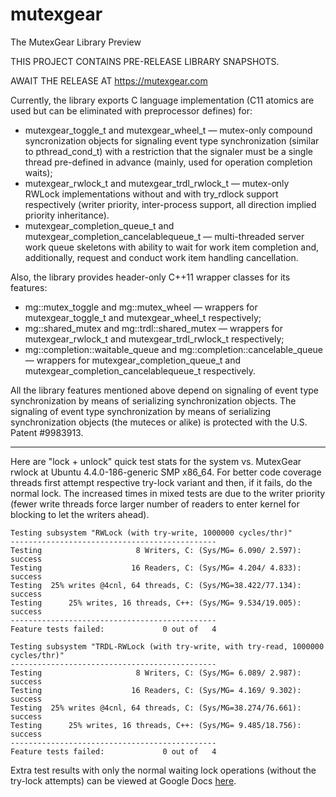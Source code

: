 # mutexgear
The MutexGear Library Preview

THIS PROJECT CONTAINS PRE-RELEASE LIBRARY SNAPSHOTS.

AWAIT THE RELEASE AT https://mutexgear.com

Currently, the library exports C language implementation 
(C11 atomics are used but can be eliminated with preprocessor defines) for:
* mutexgear_toggle_t and mutexgear_wheel_t — mutex-only compound syncronization 
objects for signaling event type synchronization (similar to pthread_cond_t) with 
a restriction that the signaler must be a single thread pre-defined in advance 
(mainly, used for operation completion waits);
* mutexgear_rwlock_t and mutexgear_trdl_rwlock_t — mutex-only RWLock implementations 
without and with try_rdlock support respectively (writer priority, inter-process support, 
all direction implied priority inheritance).
* mutexgear_completion_queue_t and mutexgear_completion_cancelablequeue_t — multi-threaded 
server work queue skeletons with ability to wait for work item completion and, additionally, 
request and conduct work item handling cancellation.

Also, the library provides header-only C++11 wrapper classes for its features:
* mg::mutex_toggle and mg::mutex_wheel — wrappers for mutexgear_toggle_t and mutexgear_wheel_t respectively;
* mg::shared_mutex and mg::trdl::shared_mutex — wrappers for mutexgear_rwlock_t and mutexgear_trdl_rwlock_t respectively;
* mg::completion::waitable_queue and mg::completion::cancelable_queue — wrappers for 
mutexgear_completion_queue_t and mutexgear_completion_cancelablequeue_t respectively.

All the library features mentioned above depend on signaling of event type synchronization 
by means of serializing synchronization objects. 
The signaling of event type synchronization by means of serializing synchronization objects (the muteces or alike) 
is protected with the U.S. Patent #9983913.

---

Here are "lock + unlock" quick test stats for the system vs. MutexGear rwlock at Ubuntu 4.4.0-186-generic SMP x86_64.
For better code coverage threads first attempt respective try-lock variant and then, if it fails, do the normal lock.
The increased times in mixed tests are due to the writer priority (fewer write threads force larger number of
readers to enter kernel for blocking to let the writers ahead).

	Testing subsystem "RWLock (with try-write, 1000000 cycles/thr)"
	----------------------------------------------
	Testing                     8 Writers, C: (Sys/MG= 6.090/ 2.597): success
	Testing                    16 Readers, C: (Sys/MG= 4.204/ 4.833): success
	Testing  25% writes @4cnl, 64 threads, C: (Sys/MG=38.422/77.134): success
	Testing      25% writes, 16 threads, C++: (Sys/MG= 9.534/19.005): success
	----------------------------------------------
	Feature tests failed:             0 out of   4
	  
	Testing subsystem "TRDL-RWLock (with try-write, with try-read, 1000000 cycles/thr)"
	----------------------------------------------
	Testing                     8 Writers, C: (Sys/MG= 6.089/ 2.987): success
	Testing                    16 Readers, C: (Sys/MG= 4.169/ 9.302): success
	Testing  25% writes @4cnl, 64 threads, C: (Sys/MG=38.274/76.661): success
	Testing      25% writes, 16 threads, C++: (Sys/MG= 9.485/18.756): success
	----------------------------------------------
	Feature tests failed:             0 out of   4

Extra test results with only the normal waiting lock operations (without the try-lock attempts) can be viewed at Google Docs 
[here](https://docs.google.com/spreadsheets/d/e/2PACX-1vQU6r41rZXCd9aejzwyXTgAIKvhrPGK5ELjgaPjOPWcShzNUgAOKWmCZEx2AseO-qfiUekK-FWlqb0T/pubhtml).
